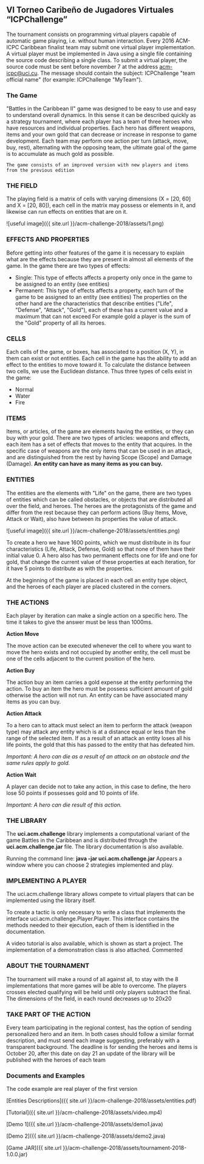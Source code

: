 ## VI Torneo Caribeño de Jugadores Virtuales “ICPChallenge” 

The tournament consists on programming virtual players capable of automatic game playing, i.e. without human interaction. Every 2016 ACM-ICPC Caribbean finalist team may submit one virtual player implementation. A virtual player must be implemented in Java using a single file containing the source code describing a single class. To submit a virtual player, the source code must be sent before november 7 at the address acm-icpc@uci.cu. The message should contain the subject: ICPChallenge "team official name" (for example: ICPChallenge "MyTeam").

### The Game

"Battles in the Caribbean II" game was designed to be easy to use and easy to understand overall dynamics. In this sense it can be described quickly as a strategy tournament, where each player has a team of three heroes who have resources and individual properties. Each hero has different weapons, items and your own gold that can decrease or increase in response to game development. Each team may perform one action per turn (attack, move, buy, rest), alternating with the opposing team, the ultimate goal of the game is to accumulate as much gold as possible.

``` The game consists of an improved version with new players and items from the previous edition ```

### THE FIELD

The playing field is a matrix of cells with varying dimensions (X = [20, 60] and X = [20, 80]), each cell in the matrix may possess or elements in it, and likewise can run effects on entities that are on it.

![useful image]({{ site.url }}/acm-challenge-2018/assets/1.png)

### EFFECTS AND PROPERTIES

Before getting into other features of the game it is necessary to explain what are the effects because they are present in almost all elements of the game. In the game there are two types of effects:

-	Single: This type of effects affects a property only once in the game to be assigned to an entity (see entities)
-	Permanent: This type of effects affects a property, each turn of the game to be assigned to an entity (see entities)
The properties on the other hand are the characteristics that describe entities ("Life", "Defense", "Attack", "Gold"), each of these has a current value and a maximum that can not exceed For example gold a player is the sum of the "Gold" property of all its heroes.

### CELLS

Each cells of the game, or boxes, has associated to a position (X, Y), in them can exist or not entities. Each cell in the game has the ability to add an effect to the entities to move toward it. To calculate the distance between two cells, we use the Euclidean distance. Thus three types of cells exist in the game:
-	Normal
-	Water
-	Fire

### ITEMS

Items, or articles, of the game are elements having the entities, or they can buy with your gold. There are two types of articles: weapons and effects, each item has a set of effects that moves to the entity that acquires. In the specific case of weapons are the only items that can be used in an attack, and are distinguished from the rest by having Scope (Scope) and Damage (Damage). **An entity can have as many items as you can buy.**

### ENTITIES
The entities are the elements with "Life" on the game, there are two types of entities which can be called obstacles, or objects that are distributed all over the field, and heroes. The heroes are the protagonists of the game and differ from the rest because they can perform actions (Buy Items, Move, Attack or Wait), also have between its properties the value of attack.

![useful image]({{ site.url }}/acm-challenge-2018/assets/entities.png)


To create a hero we have 1600 points, which we must distribute in its four characteristics (Life, Attack, Defense, Gold) so that none of them have their initial value 0. A hero also has two permanent effects one for life and one for gold, that change the current value of these properties at each iteration, for it have 5 points to distribute as with the properties.

At the beginning of the game is placed in each cell an entity type object, and the heroes of each player are placed clustered in the corners.

### THE ACTIONS
Each player by iteration can make a single action on a specific hero. The time it takes to give the answer must be less than 1000ms.

**Action Move**

The move action can be executed whenever the cell to where you want to move the hero exists and not occupied by another entity, the cell must be one of the cells adjacent to the current position of the hero.

**Action Buy**

The action buy an item carries a gold expense at the entity performing the action. To buy an item the hero must be possess sufficient amount of gold otherwise the action will not run. An entity can be have associated many items as you can buy.

**Action Attack**

To a hero can to attack must select an item to perform the attack (weapon type) may attack any entity which is at a distance equal or less than the range of the selected item. If as a result of an attack an entity loses all his life points, the gold that this has passed to the entity that has defeated him.

*Important: A hero can die as a result of an attack on an obstacle and the same rules apply to gold.*

**Action Wait**

A player can decide not to take any action, in this case to define, the hero lose 50 points if possesses gold and 10 points of life.

*Important: A hero can die result of this action.*

### THE LIBRARY

The **uci.acm.challenge** library implements a computational variant of the game Battles in the Caribbean and is distributed through the **uci.acm.challenge.jar** file. The library documentation is also available.

Running the command line: **java -jar uci.acm.challenge.jar**
Appears a window where you can choose 2 strategies implemented and play.

### IMPLEMENTING A PLAYER

The uci.acm.challenge library allows compete to virtual players that can be implemented using the library itself.

To create a tactic is only necessary to write a class that implements the interface uci.acm.challenge.Player.Player. This interface contains the methods needed to their ejecution, each of them is identified in the documentation.

A video tutorial is also available, which is shown as start a project.
 The implementation of a demonstration class is also attached. Commented

### ABOUT THE TOURNAMENT
The tournament will make a round of all against all, to stay with the 8 implementations that more games will be able to overcome. The players crosses elected qualifying will be held until only players subtract the final.
The dimensions of the field, in each round decreases up to 20x20

### TAKE PART OF THE ACTION
Every team participating in the regional contest, has the option of sending personalized hero and an item. In both cases should follow a similar format description, and must send each image suggesting, preferably with a transparent background.
The deadline is for sending the heroes and items is October 20, after this date on day 21 an update of the library will be published with the heroes of each team


### Documents and Examples 

The code example are real player of the first version 

[Entities Descriptions]({{ site.url }}/acm-challenge-2018/assets/entities.pdf)

[Tutorial]({{ site.url }}/acm-challenge-2018/assets/video.mp4)

[Demo 1]({{ site.url }}/acm-challenge-2018/assets/demo1.java)

[Demo 2]({{ site.url }}/acm-challenge-2018/assets/demo2.java)

[Game JAR]({{ site.url }}/acm-challenge-2018/assets/tournament-2018-1.0.0.jar)
